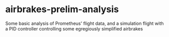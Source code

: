# airbrakes-prelim-analysis

Some basic analysis of Prometheus' flight data, and a simulation flight with a PID controller controlling some egregiously simplified airbrakes 
